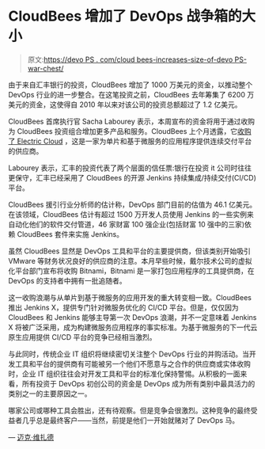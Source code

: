 # CloudBees 增加了 DevOps 战争箱的大小

> 原文:[https://devo PS . com/cloud bees-increases-size-of-devo PS-war-chest/](https://devops.com/cloudbees-increases-size-of-devops-war-chest/)

由于来自汇丰银行的投资，CloudBees 增加了 1000 万美元的资金，以推动整个 DevOps 行业的进一步整合。在这笔投资之前，CloudBees 去年筹集了 6200 万美元的资金，这使得自 2010 年以来对该公司的投资总额超过了 1.2 亿美元。

CloudBees 首席执行官 Sacha Labourey 表示，本周宣布的资金将用于通过收购为 CloudBees 投资组合增加更多产品和服务。CloudBees 上个月透露，它[收购了 Electric Cloud](https://devops.com/cloudbees-acquires-electric-cloud-to-advance-continuous-delivery/) ，这是一家为单片和基于微服务的应用程序提供连续交付平台的供应商。

Labourey 表示，汇丰的投资代表了两个层面的信任票:银行在投资 it 公司时往往更保守，汇丰已经采用了 CloudBees 的开源 Jenkins 持续集成/持续交付(CI/CD)平台。

CloudBees 援引行业分析师的估计称，DevOps 部门目前的估值为 46.1 亿美元。在该领域，CloudBees 估计有超过 1500 万开发人员使用 Jenkins 的一些实例来自动化他们的软件交付管道，46 家财富 100 强企业(包括财富 10 强中的三家)依赖 CloudBees 套件来实施 Jenkins。

虽然 CloudBees 显然是 DevOps 工具和平台的主要提供商，但该类别开始吸引 VMware 等财务状况良好的供应商的注意。本月早些时候，戴尔技术公司的虚拟化平台部门宣布将收购 Bitnami，Bitnami 是一家打包应用程序的工具提供商，在 DevOps 的支持者中拥有一批追随者。

这一收购浪潮与从单片到基于微服务的应用开发的重大转变相一致。CloudBees 推出 Jenkins X，提供专门针对微服务优化的 CI/CD 平台。但是，仅仅因为 CloudBees 和 Jenkins 能够主导第一次 DevOps 浪潮，并不一定意味着 Jenkins X 将被广泛采用，成为构建微服务应用程序的事实标准。为基于微服务的下一代云原生应用提供 CI/CD 平台的竞争已经相当激烈。

与此同时，传统企业 IT 组织将继续密切关注整个 DevOps 行业的并购活动。当开发工具和平台的提供商有可能被另一个他们不愿意与之合作的供应商或实体收购时，企业 IT 组织往往会对开发工具和平台的标准化保持警惕。从积极的一面来看，所有投资于 DevOps 初创公司的资金是 DevOps 成为所有类别中最具活力的类别之一的主要原因之一。

哪家公司或哪种工具会胜出，还有待观察。但是竞争会很激烈。这种竞争的最终受益者几乎总是最终客户——当然，前提是他们一开始就赌对了 DevOps 马。

— [迈克·维扎德](https://devops.com/author/mike-vizard/)